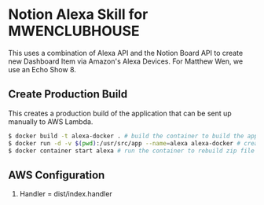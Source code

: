 # Notion Alexa Skill for MWENCLUBHOUSE
This uses a combination of Alexa API and the Notion Board API to create new Dashboard Item via Amazon's Alexa Devices.
For Matthew Wen, we use an Echo Show 8.

## Create Production Build
This creates a production build of the application that can be sent up manually to AWS Lambda.
```bash
$ docker build -t alexa-docker . # build the container to build the application
$ docker run -d -v $(pwd):/usr/src/app --name=alexa alexa-docker # creates and runs docker container, will output app.zip
$ docker container start alexa # run the container to rebuild zip file
```

## AWS Configuration 
1. Handler = dist/index.handler